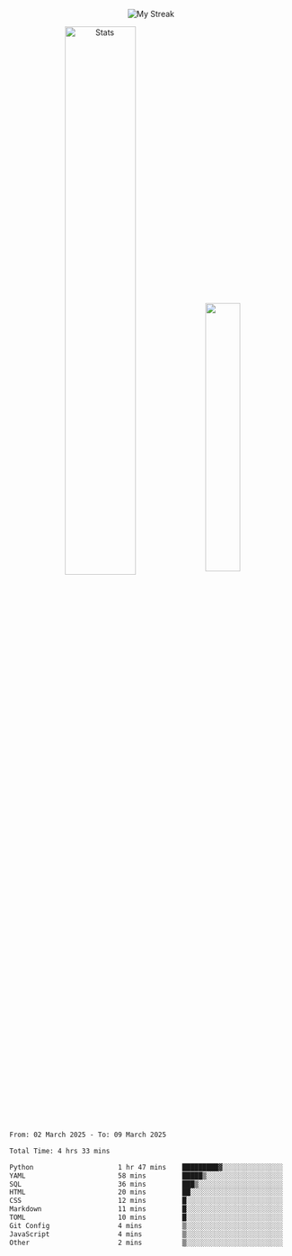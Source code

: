<p align="center">
<picture>
  <source media="(prefers-color-scheme: dark)" srcset="http://github-readme-streak-stats.herokuapp.com?user=semolik&theme=dark&hide_border=true&background=DD272700">
  <img alt="My Streak" src="http://github-readme-streak-stats.herokuapp.com?user=semolik&hide_border=true">
</picture>
</p>
<div align="center">
  <picture>
    <source media="(prefers-color-scheme: dark)" srcset="https://github-readme-stats.vercel.app/api?username=semolik&show_icons=true&bg_color=DD272700&hide_border=true&theme=dark">
        <img alt="Stats" src="https://github-readme-stats.vercel.app/api?username=semolik&show_icons=true&bg_color=DD272700&hide_border=true" width="50%" >
  </picture>
  <sup>
  <picture>
  <source media="(prefers-color-scheme: dark)" srcset="https://github-readme-stats.vercel.app/api/top-langs/?username=semolik&layout=compact&hide_border=true&bg_color=DD272700&theme=dark">
  <img src="https://github-readme-stats.vercel.app/api/top-langs/?username=semolik&layout=compact&hide_border=true" width="35%" />
  </picture>
  </sup>
</div>
<!--START_SECTION:waka-->

```txt
From: 02 March 2025 - To: 09 March 2025

Total Time: 4 hrs 33 mins

Python                     1 hr 47 mins    █████████▓░░░░░░░░░░░░░░░   39.33 %
YAML                       58 mins         █████▒░░░░░░░░░░░░░░░░░░░   21.47 %
SQL                        36 mins         ███▒░░░░░░░░░░░░░░░░░░░░░   13.24 %
HTML                       20 mins         ██░░░░░░░░░░░░░░░░░░░░░░░   07.64 %
CSS                        12 mins         █░░░░░░░░░░░░░░░░░░░░░░░░   04.57 %
Markdown                   11 mins         █░░░░░░░░░░░░░░░░░░░░░░░░   04.36 %
TOML                       10 mins         █░░░░░░░░░░░░░░░░░░░░░░░░   03.87 %
Git Config                 4 mins          ▒░░░░░░░░░░░░░░░░░░░░░░░░   01.67 %
JavaScript                 4 mins          ▒░░░░░░░░░░░░░░░░░░░░░░░░   01.51 %
Other                      2 mins          ▒░░░░░░░░░░░░░░░░░░░░░░░░   00.80 %
```

<!--END_SECTION:waka-->

